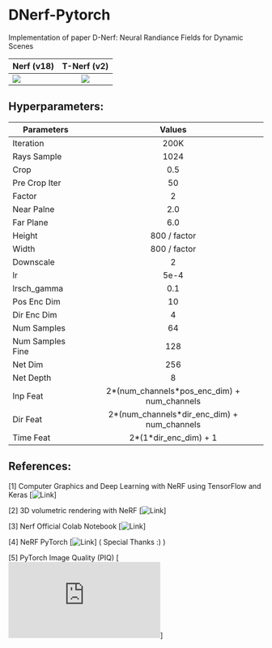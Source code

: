 # DNerf-Pytorch
Implementation of paper D-Nerf: Neural Randiance Fields for Dynamic Scenes

<center>

| Nerf (v18)  |      T-Nerf (v2)    |
|----------|:-------------:|
| <img src="https://github.com/prajwalsingh/DNerf-Pytorch/blob/main/results/dyn_lego_1.gif"/> |  <img src="https://github.com/prajwalsingh/DNerf-Pytorch/blob/main/results/dyn_lego_2.gif"/> |

</center>

## Hyperparameters:
<center>

| Parameters  |      Values   |
|----------|:-------------:|
| Iteration | 200K |
| Rays Sample | 1024 |
| Crop | 0.5 |
| Pre Crop Iter | 50 |
| Factor | 2 |
| Near Palne | 2.0 |
| Far Plane | 6.0 |
| Height | 800 / factor |
| Width | 800 / factor |
| Downscale | 2 |
| lr | 5e-4 |
| lrsch_gamma | 0.1 |
| Pos Enc Dim | 10 |
| Dir Enc Dim | 4 |
| Num Samples | 64 |
| Num Samples Fine | 128 |
| Net Dim | 256 |
| Net Depth | 8 |
| Inp Feat | 2*(num_channels*pos_enc_dim) + num_channels |
| Dir Feat | 2*(num_channels*dir_enc_dim) + num_channels |
| Time Feat| 2*(1*dir_enc_dim) + 1 |

</center>

## References:

[1] Computer Graphics and Deep Learning with NeRF using TensorFlow and Keras [![Link](https://pyimagesearch.com/2021/11/17/computer-graphics-and-deep-learning-with-nerf-using-tensorflow-and-keras-part-2/)]

[2] 3D volumetric rendering with NeRF [![Link](https://keras.io/examples/vision/nerf/)]

[3] Nerf Official Colab Notebook [![Link](https://colab.research.google.com/drive/1L6QExI2lw5xhJ-MLlIwpbgf7rxW7fcz3#scrollTo=31sNNVves8C2)]

[4] NeRF PyTorch [![Link](https://github.com/sillsill777/NeRF-PyTorch)] ( Special Thanks :) )

[5] PyTorch Image Quality (PIQ) [![Link](https://piq.readthedocs.io/en/latest/index.html)]
